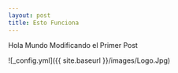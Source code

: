 ```yaml
---
layout: post
title: Esto Funciona
---
```


Hola Mundo Modificando el Primer Post

![_config.yml]({{ site.baseurl }}/images/Logo.Jpg)

